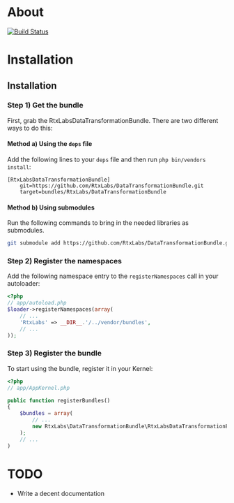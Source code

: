 About
============

[![Build Status](https://secure.travis-ci.org/RtxLabs/DataTransformationBundle.png)](http://travis-ci.org/RtxLabs/DataTransformationBundle)

Installation
============

## Installation

### Step 1) Get the bundle

First, grab the RtxLabsDataTransformationBundle. There are two different ways
to do this:

#### Method a) Using the `deps` file

Add the following lines to your  `deps` file and then run `php bin/vendors
install`:

```
[RtxLabsDataTransformationBundle]
    git=https://github.com/RtxLabs/DataTransformationBundle.git
    target=bundles/RtxLabs/DataTransformationBundle
```

#### Method b) Using submodules

Run the following commands to bring in the needed libraries as submodules.

```bash
git submodule add https://github.com/RtxLabs/DataTransformationBundle.git vendor/bundles/RtxLabs/DataTransformationBundle
```

### Step 2) Register the namespaces

Add the following namespace entry to the `registerNamespaces` call
in your autoloader:

``` php
<?php
// app/autoload.php
$loader->registerNamespaces(array(
    // ...
    'RtxLabs' => __DIR__.'/../vendor/bundles',
    // ...
));
```

### Step 3) Register the bundle

To start using the bundle, register it in your Kernel:

``` php
<?php
// app/AppKernel.php

public function registerBundles()
{
    $bundles = array(
        // ...
        new RtxLabs\DataTransformationBundle\RtxLabsDataTransformationBundle(),
    );
    // ...
)
```

TODO
============

* Write a decent documentation
